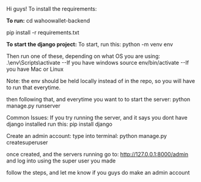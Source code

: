 Hi guys! 
To install the requirements:

**To run:**
cd wahoowallet-backend

pip install -r requirements.txt

**To start the django project:**
To start, run this:
python -m venv env

Then run one of these, depending on what OS you are using:
.\env\Scripts\activate --If you have windows
source env/bin/activate --If you have Mac or Linux

Note: the env should be held locally instead of in the repo, so you will have to run that everytime.

then following that, and everytime you want to to start the server:
python manage.py runserver

Common Issues:
If you try running the server, and it says you dont have django installed run this:
pip install django

Create an admin account:
type into terminal:
python manage.py createsuperuser

once created, and the servers running go to: 
http://127.0.0.1:8000/admin
and log into using the super user you made

follow the steps, and let me know if you guys do make an admin account